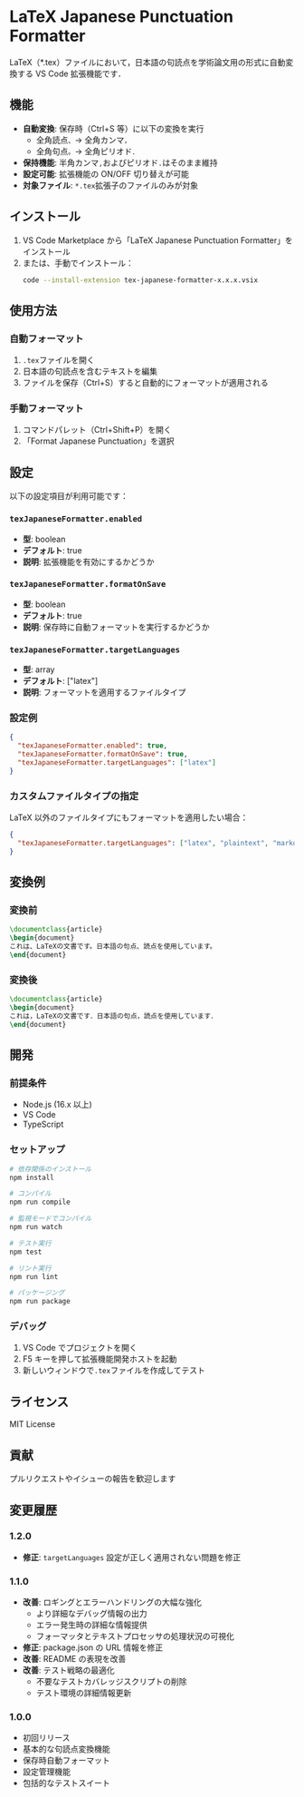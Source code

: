 # LaTeX Japanese Punctuation Formatter

LaTeX（\*.tex）ファイルにおいて，日本語の句読点を学術論文用の形式に自動変換する VS Code 拡張機能です．

## 機能

- **自動変換**: 保存時（Ctrl+S 等）に以下の変換を実行
  - 全角読点`、`→ 全角カンマ`，`
  - 全角句点`。`→ 全角ピリオド`．`
- **保持機能**: 半角カンマ`,`およびピリオド`.`はそのまま維持
- **設定可能**: 拡張機能の ON/OFF 切り替えが可能
- **対象ファイル**: `*.tex`拡張子のファイルのみが対象

## インストール

1. VS Code Marketplace から「LaTeX Japanese Punctuation Formatter」をインストール
2. または、手動でインストール：
   ```bash
   code --install-extension tex-japanese-formatter-x.x.x.vsix
   ```

## 使用方法

### 自動フォーマット

1. `.tex`ファイルを開く
2. 日本語の句読点を含むテキストを編集
3. ファイルを保存（Ctrl+S）すると自動的にフォーマットが適用される

### 手動フォーマット

1. コマンドパレット（Ctrl+Shift+P）を開く
2. 「Format Japanese Punctuation」を選択

## 設定

以下の設定項目が利用可能です：

### `texJapaneseFormatter.enabled`

- **型**: boolean
- **デフォルト**: true
- **説明**: 拡張機能を有効にするかどうか

### `texJapaneseFormatter.formatOnSave`

- **型**: boolean
- **デフォルト**: true
- **説明**: 保存時に自動フォーマットを実行するかどうか

### `texJapaneseFormatter.targetLanguages`

- **型**: array
- **デフォルト**: ["latex"]
- **説明**: フォーマットを適用するファイルタイプ

### 設定例

```json
{
  "texJapaneseFormatter.enabled": true,
  "texJapaneseFormatter.formatOnSave": true,
  "texJapaneseFormatter.targetLanguages": ["latex"]
}
```

### カスタムファイルタイプの指定

LaTeX 以外のファイルタイプにもフォーマットを適用したい場合：

```json
{
  "texJapaneseFormatter.targetLanguages": ["latex", "plaintext", "markdown"]
}
```

## 変換例

### 変換前

```latex
\documentclass{article}
\begin{document}
これは、LaTeXの文書です。日本語の句点、読点を使用しています。
\end{document}
```

### 変換後

```latex
\documentclass{article}
\begin{document}
これは，LaTeXの文書です．日本語の句点，読点を使用しています．
\end{document}
```

## 開発

### 前提条件

- Node.js (16.x 以上)
- VS Code
- TypeScript

### セットアップ

```bash
# 依存関係のインストール
npm install

# コンパイル
npm run compile

# 監視モードでコンパイル
npm run watch

# テスト実行
npm test

# リント実行
npm run lint

# パッケージング
npm run package
```

### デバッグ

1. VS Code でプロジェクトを開く
2. F5 キーを押して拡張機能開発ホストを起動
3. 新しいウィンドウで`.tex`ファイルを作成してテスト

## ライセンス

MIT License

## 貢献

プルリクエストやイシューの報告を歓迎します

## 変更履歴

### 1.2.0

- **修正**: `targetLanguages` 設定が正しく適用されない問題を修正

### 1.1.0

- **改善**: ロギングとエラーハンドリングの大幅な強化
  - より詳細なデバッグ情報の出力
  - エラー発生時の詳細な情報提供
  - フォーマッタとテキストプロセッサの処理状況の可視化
- **修正**: package.json の URL 情報を修正
- **改善**: README の表現を改善
- **改善**: テスト戦略の最適化
  - 不要なテストカバレッジスクリプトの削除
  - テスト環境の詳細情報更新

### 1.0.0

- 初回リリース
- 基本的な句読点変換機能
- 保存時自動フォーマット
- 設定管理機能
- 包括的なテストスイート
